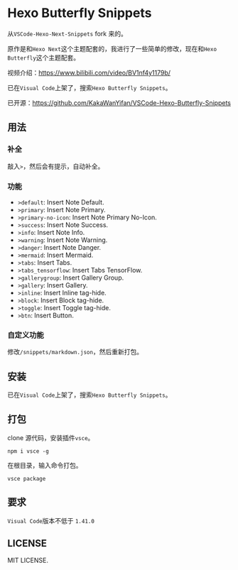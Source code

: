 # Hexo Butterfly Snippets

从`VSCode-Hexo-Next-Snippets` fork 来的。

原作是和`Hexo Next`这个主题配套的，我进行了一些简单的修改，现在和`Hexo Butterfly`这个主题配套。

视频介绍：https://www.bilibili.com/video/BV1nf4y1179b/

已在`Visual Code`上架了，搜索`Hexo Butterfly Snippets`。

已开源：https://github.com/KakaWanYifan/VSCode-Hexo-Butterfly-Snippets

## 用法

### 补全

敲入`>`，然后会有提示，自动补全。

### 功能

- `>default`: Insert Note Default.
- `>primary`: Insert Note Primary.
- `>primary-no-icon`: Insert Note Primary No-Icon.
- `>success`: Insert Note Success.
- `>info`: Insert Note Info.
- `>warning`: Insert Note Warning.
- `>danger`: Insert Note Danger.
- `>mermaid`: Insert Mermaid.
- `>tabs`: Insert Tabs.
- `>tabs_tensorflow`: Insert Tabs TensorFlow.
- `>gallerygroup`: Insert Gallery Group.
- `>gallery`: Insert Gallery.
- `>inline`: Insert Inline tag-hide.
- `>block`: Insert Block tag-hide.
- `>toggle`: Insert Toggle tag-hide.
- `>btn`: Insert Button.

### 自定义功能

修改`/snippets/markdown.json`，然后重新打包。

## 安装

已在`Visual Code`上架了，搜索`Hexo Butterfly Snippets`。

## 打包

clone 源代码，安装插件`vsce`。

```
npm i vsce -g
```

在根目录，输入命令打包。

```
vsce package
```

## 要求

`Visual Code`版本不低于 `1.41.0`

## LICENSE

MIT LICENSE.
